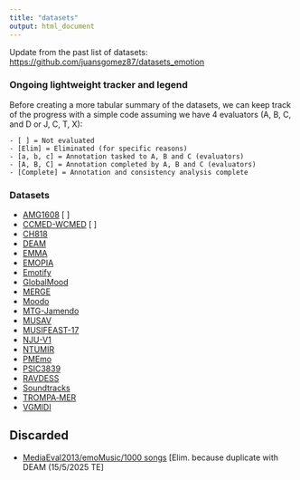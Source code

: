 ```yaml
---
title: "datasets"
output: html_document
---
```


Update from the past list of datasets: <https://github.com/juansgomez87/datasets_emotion>

### Ongoing lightweight tracker and legend

Before creating a more tabular summary of the datasets, we can keep track of the progress with a simple code assuming we have 4 evaluators (A, B, C, and D or J, C, T, X):

```         
- [ ] = Not evaluated
- [Elim] = Eliminated (for specific reasons)
- [a, b, c] = Annotation tasked to A, B and C (evaluators)
- [A, B, C] = Annotation completed by A, B and C (evaluators)
- [Complete] = Annotation and consistency analysis complete
```

### Datasets

-   [AMG1608](https://github.com/loichan-tw/AMG1608_release) [ ]
-   [CCMED-WCMED](https://github.com/cmndrsn/mer-quality/issues/3#ccmed-wcmed) [ ]
-   [CH818](https://ccmir.cite.hku.hk/data)
-   [DEAM](https://cvml.unige.ch/databases/DEAM/)
-   [EMMA](https://osf.io/7ptmd/)
-   [EMOPIA](https://annahung31.github.io/EMOPIA/)
-   [Emotify](https://github.com/cmndrsn/mer-quality/issues/3#emotify)
-   [GlobalMood](https://osf.io/8c5f2)
-   [MERGE](https://arxiv.org/html/2407.06060v1)
-   [Moodo](https://github.com/cmndrsn/mer-quality/issues/3#moodo)
-   [MTG-Jamendo](https://multimediaeval.github.io/2019-Emotion-and-Theme-Recognition-in-Music-Task/)
-   [MUSAV](https://mtg.github.io/musav-dataset/)
-   [MUSIFEAST-17](https://osf.io/5ebz2/)
-   [NJU-V1](https://cs.nju.edu.cn/sufeng/data/musicmood.htm)
-   [NTUMIR](https://web.archive.org/web/20170510081611/mac.citi.sinica.edu.tw/~yang/MER/NTUMIR-60)
-   [PMEmo](http://huisblog.cn/PMEmo/)
-   [PSIC3839](https://github.com/xl2218066/PSIC3839)
-   [RAVDESS](https://zenodo.org/records/1188976)
-   [Soundtracks](https://osf.io/p6vkg/wiki/home/)
-   [TROMPA‐MER](https://github.com/juansgomez87/vis-mtg-mer)
-   [VGMIDI](https://github.com/cmndrsn/mer-quality/issues/3#vgmidi)

## Discarded

-   [MediaEval2013/emoMusic/1000 songs](https://cvml.unige.ch/databases/emoMusic/) [Elim. because duplicate with DEAM (15/5/2025 TE]
